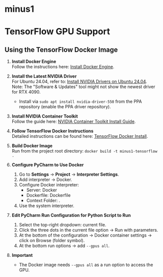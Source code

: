 # minus1

# TensorFlow GPU Support

## Using the TensorFlow Docker Image

1. **Install Docker Engine**  
   Follow the instructions here: [Install Docker Engine](https://docs.docker.com/engine/install/).

2. **Install the Latest NVIDIA Driver**  
   For Ubuntu 24.04, refer to: [Install NVIDIA Drivers on Ubuntu 24.04](https://linuxconfig.org/how-to-install-nvidia-drivers-on-ubuntu-24-04).  
   Note: The "Software & Updates" tool might not show the newest driver for RTX 4090.  
   - Install via `sudo apt install nvidia-driver-550` from the PPA repository (enable the PPA driver repository).

3. **Install NVIDIA Container Toolkit**  
   Follow the guide here: [NVIDIA Container Toolkit Install Guide](https://docs.nvidia.com/datacenter/cloud-native/container-toolkit/latest/install-guide.html).

4. **Follow TensorFlow Docker Instructions**  
   Detailed instructions can be found here: [TensorFlow Docker Install](https://www.tensorflow.org/install/docker).

5. **Build Docker Image**  
   Run from the project root directory: `docker build -t minus1-tensorflow .`

6. **Configure PyCharm to Use Docker**
   1. Go to **Settings** -> **Project** -> **Interpreter Settings**.
   2. Add interpreter -> Docker.
   3. Configure Docker interpreter:
      - Server: Docker
      - Dockerfile: Dockerfile
      - Context Folder: .
   4. Use the system interpreter.

7. **Edit PyCharm Run Configuration for Python Script to Run**
   1. Select the top-right dropdown: current file.
   2. Click the three dots in the current file option -> Run with parameters.
   3. At the bottom of the configuration -> Docker container settings -> click on Browse (folder symbol).
   4. At the bottom run options -> add `--gpus all`.

8. **Important**
   - The Docker image needs `--gpus all` as a run option to access the GPU.